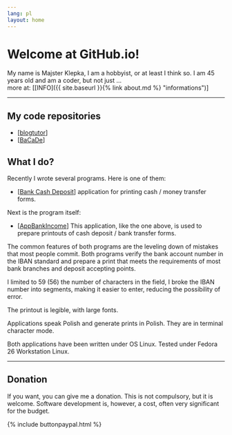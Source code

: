 ```yaml
---
lang: pl
layout: home
---
```



# Welcome at GitHub.io!

My name is Majster Klepka, I am a hobbyist, or at least I think so. I am 45 years old and am a coder, but not just ...  
more at: [[INFO]({{ site.baseurl }}{% link about.md %} "informations")]


***

## My code repositories

- [[blogtutor](https://github.com/majsterklepka/blogtutor "repozytorium blogtutor")] 
- [[BaCaDe](https://github.com/majsterklepka/BaCaDe "Aplikacja Bank Cash Deposit")]

## What I do?

Recently I wrote several programs. Here is one of them:

- [[Bank Cash Deposit](https://github.com/majsterklepka/blogtutor/tree/bank_rev_0.5 "Bank Cash Deposit rev. 0.5")] application for printing cash / money transfer forms.

Next is the program itself: 

- [[AppBankIncome](https://github.com/majsterklepka/blogtutor/tree/bank_rev_0.0.1 "AppBankIncome rev. 0.0.1")] This application, like the one above, is used to prepare printouts of cash deposit / bank transfer forms.

The common features of both programs are the leveling down of mistakes that most people commit. Both programs verify the bank account number in the IBAN standard and prepare a print that meets the requirements of most bank branches and deposit accepting points.

I limited to 59 (56) the number of characters in the field, I broke the IBAN number into segments, making it easier to enter, reducing the possibility of error.

The printout is legible, with large fonts.

Applications speak Polish and generate prints in Polish. They are in terminal character mode.

Both applications have been written under OS Linux. Tested under Fedora 26 Workstation Linux.

***

## Donation

If you want, you can give me a donation. This is not compulsory, but it is welcome. Software development is, however, a cost, often very significant for the budget.

{% include buttonpaypal.html %}
 

